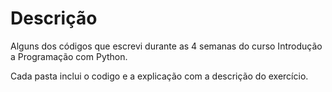 # Descrição
Alguns dos códigos que escrevi durante as 4 semanas do curso Introdução a Programação com Python.

Cada pasta inclui o codigo e a explicação com a descrição do exercício. 